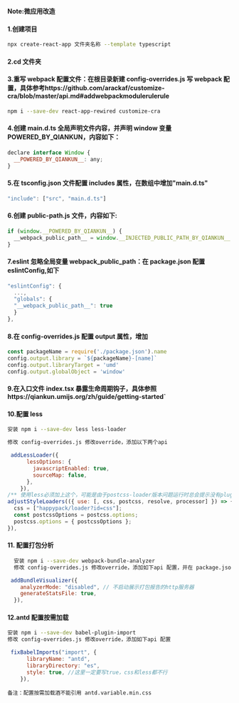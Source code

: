 **Note:微应用改造**

#### 1.创建项目

```bash
npx create-react-app 文件夹名称 --template typescript
```

#### 2.cd 文件夹

#### 3.重写 webpack 配置文件：在根目录新建 config-overrides.js 写 webpack 配置，具体参考https://github.com/arackaf/customize-cra/blob/master/api.md#addwebpackmodulerulerule

```bash
npm i --save-dev react-app-rewired customize-cra

```

#### 4.创建 main.d.ts 全局声明文件内容，并声明 window 变量 POWERED_BY_QIANKUN，内容如下：

```js
declare interface Window {
  __POWERED_BY_QIANKUN__: any;
}
```

#### 5.在 tsconfig.json 文件配置 includes 属性，在数组中增加"main.d.ts"

```js
"include": ["src", "main.d.ts"]
```

#### 6.创建 public-path.js 文件，内容如下:

```js
if (window.__POWERED_BY_QIANKUN__) {
  __webpack_public_path__ = window.__INJECTED_PUBLIC_PATH_BY_QIANKUN__
}
```

#### 7.eslint 忽略全局变量 webpack_public_path：在 package.json 配置 eslintConfig,如下

```js
"eslintConfig": {
  ...,
  "globals": {
  "__webpack_public_path__": true
  }
},
```

#### 8.在 config-overrides.js 配置 output 属性，增加

```js
const packageName = require('./package.json').name
config.output.library = `${packageName}-[name]`
config.output.libraryTarget = 'umd'
config.output.globalObject = 'window'
```

#### 9.在入口文件 index.tsx 暴露生命周期钩子，具体参照https://qiankun.umijs.org/zh/guide/getting-started`

#### 10.配置 less

```bash
安装 npm i --save-dev less less-loader

修改 config-overrides.js 修改override，添加以下两个api
```

```js
 addLessLoader({
      lessOptions: {
        javascriptEnabled: true,
        sourceMap: false,
      },
    }),
/** 使用less必须加上这个，可能是由于postcss-loader版本问题运行时总会提示没有plugins这个未知属性，需用adjustStyle改造参考https://juejin.cn/post/7071926901584953380 */
adjustStyleLoaders(({ use: [, css, postcss, resolve, processor] }) => {
  css = ["happypack/loader?id=css"];
  const postcssOptions = postcss.options;
  postcss.options = { postcssOptions };
}),
```

#### 11. 配置打包分析

```bash
  安装 npm i --save-dev webpack-bundle-analyzer
  修改 config-overrides.js 修改override，添加如下api 配置，并在 package.json 配置 script: {..., "analyz": "cross-env NODE_ENV=production npm_config_report=true npm run build && webpack-bundle-analyzer --port 8887 ./dist/stats.json"}
```

```js
 addBundleVisualizer({
    analyzerMode: "disabled", // 不启动展示打包报告的http服务器
    generateStatsFile: true,
  }),
```

#### 12.antd 配置按需加载

```bash
安装 npm i --save-dev babel-plugin-import
修改 config-overrides.js 修改override，添加如下api 配置
```

```js
 fixBabelImports("import", {
      libraryName: "antd",
      libraryDirectory: "es",
      style: true, //这里一定要写true，css和less都不行
    }),
```

```
备注：配置按需加载酒不能引用 antd.variable.min.css

```
